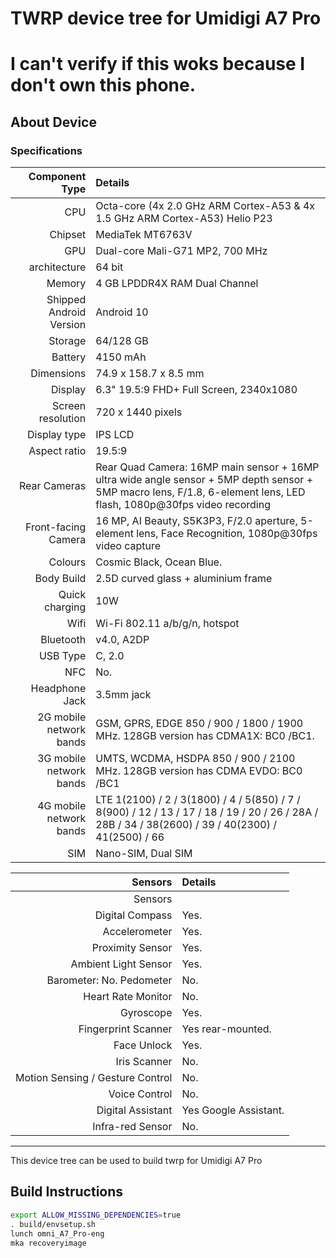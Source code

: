 # TWRP device tree for Umidigi A7 Pro
# I can't verify if this woks because I don't own this phone.

## About Device

### Specifications

Component Type | Details
-------:|:-------------------------
CPU     | Octa-core (4x 2.0 GHz ARM Cortex-A53 & 4x 1.5 GHz ARM Cortex-A53) Helio P23
Chipset | MediaTek MT6763V
GPU     | Dual-core Mali-G71 MP2, 700 MHz
architecture | 64 bit
Memory  | 4 GB LPDDR4X RAM Dual Channel
Shipped Android Version | Android 10
Storage | 64/128 GB
Battery | 4150 mAh
Dimensions | 74.9 x 158.7 x 8.5 mm
Display | 6.3" 19.5:9 FHD+ Full Screen, 2340x1080
Screen resolution | 720 x 1440 pixels
Display type | IPS LCD
Aspect ratio | 19.5:9
Rear Cameras | Rear Quad Camera: 16MP main sensor + 16MP ultra wide angle sensor + 5MP depth sensor + 5MP macro lens, F/1.8, 6-element lens, LED flash, 1080p@30fps video recording
Front-facing Camera | 16 MP, AI Beauty, S5K3P3, F/2.0 aperture, 5-element lens, Face Recognition, 1080p@30fps video capture
Colours | Cosmic Black, Ocean Blue.
Body Build | 2.5D curved glass + aluminium frame
Quick charging | 10W
Wifi | Wi-Fi 802.11 a/b/g/n, hotspot
Bluetooth | v4.0, A2DP
USB Type | C, 2.0
NFC | No.
Headphone Jack | 3.5mm jack
2G mobile network bands | GSM, GPRS, EDGE 850 / 900 / 1800 / 1900 MHz. 128GB version has CDMA1X: BC0 /BC1.
3G mobile network bands | UMTS, WCDMA, HSDPA 850 / 900 / 2100 MHz. 128GB version has CDMA EVDO: BC0 /BC1
4G mobile network bands | LTE 1(2100) / 2 / 3(1800) / 4 / 5(850) / 7 / 8(900) / 12 / 13 / 17 / 18 / 19 / 20 / 26 / 28A / 28B / 34 / 38(2600) / 39 / 40(2300) / 41(2500) / 66
SIM | Nano-SIM, Dual SIM

Sensors | Details
-------:|:-------------------------
Sensors |
Digital Compass | Yes.
Accelerometer | Yes.
Proximity Sensor | Yes.
Ambient Light Sensor | Yes.
Barometer: No. Pedometer | No.
Heart Rate Monitor | No.
Gyroscope | Yes.
Fingerprint Scanner | Yes rear-mounted.
Face Unlock | Yes.
Iris Scanner | No.
Motion Sensing / Gesture Control | No.
Voice Control | No.
Digital Assistant | Yes Google Assistant.
Infra-red Sensor | No.

---

This device tree can be used to build twrp for Umidigi A7 Pro


## Build Instructions
```sh
export ALLOW_MISSING_DEPENDENCIES=true
. build/envsetup.sh
lunch omni_A7_Pro-eng
mka recoveryimage
```
